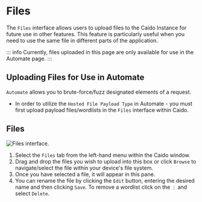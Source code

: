 # Files

The `Files` interface allows users to upload files to the Caido Instance for future use in other features. This feature is particularly useful when you need to use the same file in different parts of the application.

::: info
Currently, files uploaded in this page are only available for use in the Automate page.
:::

## Uploading Files for Use in Automate

`Automate` allows you to brute-force/fuzz designated elements of a request.

- In order to utilize the `Hosted File Payload Type` in Automate - you must first upload payload files/wordlists in the `Files` interface within Caido.

## Files

<img alt="Files interface." src="/_images/upload_wordlist_interface.png" center/>

1. Select the `Files` tab from the left-hand menu within the Caido window.
2. Drag and drop the files you wish to upload into this box or click `Browse` to navigate/select the file within your device's file system.
3. Once you have selected a file, it will appear in this pane.
4. You can rename the file by clicking the `Edit` button, entering the desired name and then clicking `Save`. To remove a wordlist click on the `⋮` and select `Delete`.
